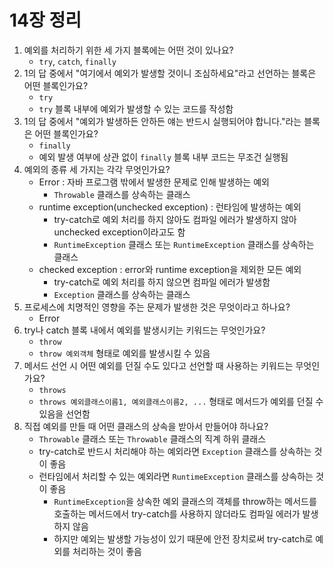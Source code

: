 # 14장 정리

1. 예외를 처리하기 위한 세 가지 블록에는 어떤 것이 있나요?
    - `try`, `catch`, `finally`
2. 1의 답 중에서 "여기에서 예외가 발생할 것이니 조심하세요"라고 선언하는 블록은 어떤 블록인가요?
    - `try`
    - `try` 블록 내부에 예외가 발생할 수 있는 코드를 작성함
3. 1의 답 중에서 "예외가 발생하든 안하든 얘는 반드시 실행되어야 합니다."라는 블록은 어떤 블록인가요?
    - `finally`
    - 예외 발생 여부에 상관 없이 `finally` 블록 내부 코드는 무조건 실행됨
4. 예외의 종류 세 가지는 각각 무엇인가요?
    - Error : 자바 프로그램 밖에서 발생한 문제로 인해 발생하는 예외
      - `Throwable` 클래스를 상속하는 클래스
    - runtime exception(unchecked exception) : 런타임에 발생하는 예외
      - try-catch로 예외 처리를 하지 않아도 컴파일 에러가 발생하지 않아 unchecked exception이라고도 함
      - `RuntimeException` 클래스 또는 `RuntimeException` 클래스를 상속하는 클래스
    - checked exception : error와 runtime exception을 제외한 모든 예외
      - try-catch로 예외 처리를 하지 않으면 컴파일 에러가 발생함
      - `Exception` 클래스를 상속하는 클래스
5. 프로세스에 치명적인 영향을 주는 문제가 발생한 것은 무엇이라고 하나요?
    - Error
6. try나 catch 블록 내에서 예외를 발생시키는 키워드는 무엇인가요?
    - `throw`
    - `throw 예외객체` 형태로 예외를 발생시킬 수 있음
7. 메서드 선언 시 어떤 예외를 던질 수도 있다고 선언할 때 사용하는 키워드는 무엇인가요?
    - `throws`
    - `throws 예외클래스이름1, 예외클래스이름2, ...` 형태로 메서드가 예외를 던질 수 있음을 선언함
8. 직접 예외를 만들 때 어떤 클래스의 상속을 받아서 만들어야 하나요?
    - `Throwable` 클래스 또는 `Throwable` 클래스의 직계 하위 클래스
    - try-catch로 반드시 처리해야 하는 예외라면 `Exception` 클래스를 상속하는 것이 좋음
    - 런타임에서 처리할 수 있는 예외라면 `RuntimeException` 클래스를 상속하는 것이 좋음
      - `RuntimeException`을 상속한 예외 클래스의 객체를 throw하는 메서드를 호출하는 메서드에서 try-catch를 사용하지 않더라도 컴파일 에러가 발생하지 않음
      - 하지만 예외는 발생할 가능성이 있기 때문에 안전 장치로써 try-catch로 예외를 처리하는 것이 좋음